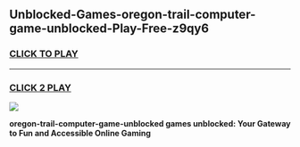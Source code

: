 
## Unblocked-Games-oregon-trail-computer-game-unblocked-Play-Free-z9qy6
<h3>
<a href="https://premium76.site?title=oregon-trail-computer-game-unblocked&ref=23A">CLICK TO PLAY</a></h3>
<hr>

<h3>
<a href="https://premium76.site?title=oregon-trail-computer-game-unblocked&ref=23A">CLICK 2 PLAY</a>
  
</h3>

<a href="https://premium76.site?title=oregon-trail-computer-game-unblocked&ref=23A"><img src="https://clearcache.store/games.png"></a>


**oregon-trail-computer-game-unblocked games unblocked: Your Gateway to Fun and Accessible Online Gaming**
